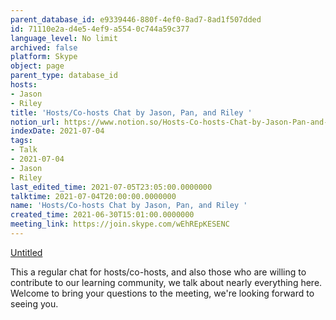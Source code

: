 ```yaml
---
parent_database_id: e9339446-880f-4ef0-8ad7-8ad1f507dded
id: 71110e2a-d4e5-4ef9-a554-0c744a59c377
language_level: No limit
archived: false
platform: Skype
object: page
parent_type: database_id
hosts:
- Jason
- Riley
title: 'Hosts/Co-hosts Chat by Jason, Pan, and Riley '
notion_url: https://www.notion.so/Hosts-Co-hosts-Chat-by-Jason-Pan-and-Riley-71110e2ad4e54ef9a5540c744a59c377
indexDate: 2021-07-04
tags:
- Talk
- 2021-07-04
- Jason
- Riley
last_edited_time: 2021-07-05T23:05:00.0000000
talktime: 2021-07-04T20:00:00.0000000
name: 'Hosts/Co-hosts Chat by Jason, Pan, and Riley '
created_time: 2021-06-30T15:01:00.0000000
meeting_link: https://join.skype.com/wEhREpKESENC
---
```




[Untitled](https://www.notion.so/d637a27eb33f44cbb92a56c3359cc567)   

This a regular chat for hosts/co-hosts, and also those who are willing to contribute to our learning community, we talk about nearly everything here. Welcome to bring your questions to the meeting, we're looking forward to seeing you.


